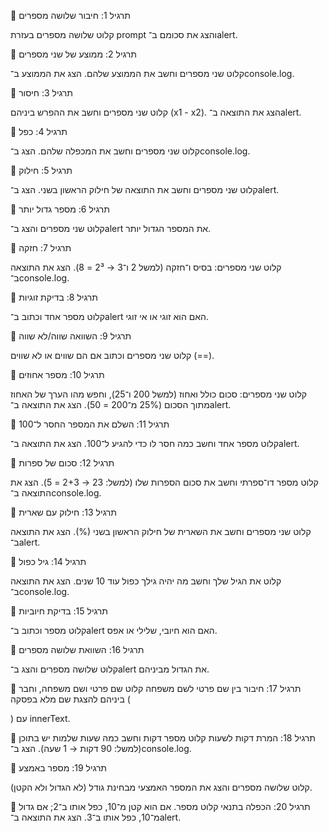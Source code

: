 🔹 תרגיל 1: חיבור שלושה מספרים

קלוט שלושה מספרים בעזרת prompt והצג את סכומם ב־alert.


🔹 תרגיל 2: ממוצע של שני מספרים

קלוט שני מספרים וחשב את הממוצע שלהם. הצג את הממוצע ב־console.log.


🔹 תרגיל 3: חיסור

קלוט שני מספרים וחשב את ההפרש ביניהם (x1 - x2). הצג את התוצאה ב־alert.


🔹 תרגיל 4: כפל

קלוט שני מספרים וחשב את המכפלה שלהם. הצג ב־console.log.


🔹 תרגיל 5: חילוק

קלוט שני מספרים וחשב את התוצאה של חילוק הראשון בשני. הצג ב־alert.


🔹 תרגיל 6: מספר גדול יותר

קלוט שני מספרים והצג ב־alert את המספר הגדול יותר.


🔹 תרגיל 7: חזקה

קלוט שני מספרים: בסיס ו־חזקה (למשל 2 ו־3 → 2³ = 8). הצג את התוצאה ב־console.log.


🔹 תרגיל 8: בדיקת זוגיות

קלוט מספר אחד וכתוב ב־alert האם הוא זוגי או אי זוגי.


🔹 תרגיל 9: השוואה שווה/לא שווה

קלוט שני מספרים וכתוב אם הם שווים או לא שווים (==).


🔹 תרגיל 10: מספר אחוזים

קלוט שני מספרים: סכום כולל ואחוז (למשל 200 ו־25), וחפש מהו הערך של האחוז מתוך הסכום (25% מ־200 = 50). הצג את התוצאה ב־alert.

🔹 תרגיל 11: השלם את המספר החסר ל־100

קלוט מספר אחד וחשב כמה חסר לו כדי להגיע ל־100. הצג את התוצאה ב־alert.


🔹 תרגיל 12: סכום של ספרות

קלוט מספר דו־ספרתי וחשב את סכום הספרות שלו (למשל: 23 → 2+3 = 5). הצג את התוצאה ב־console.log.


🔹 תרגיל 13: חילוק עם שארית

קלוט שני מספרים וחשב את השארית של חילוק הראשון בשני (%). הצג את התוצאה ב־alert.


🔹 תרגיל 14: גיל כפול

קלוט את הגיל שלך וחשב מה יהיה גילך כפול עוד 10 שנים. הצג את התוצאה ב־console.log.


🔹 תרגיל 15: בדיקת חיוביות

קלוט מספר וכתוב ב־alert האם הוא חיובי, שלילי או אפס.

🔹 תרגיל 16: השוואת שלושה מספרים

קלוט שלושה מספרים והצג ב־alert את הגדול מביניהם.


🔹 תרגיל 17: חיבור בין שם פרטי לשם משפחה
קלוט שם פרטי ושם משפחה, וחבר ביניהם להצגת שם מלא בפסקה (<p>) עם innerText.


🔹 תרגיל 18: המרת דקות לשעות
קלוט מספר דקות וחשב כמה שעות שלמות יש בתוכן (למשל: 90 דקות → 1 שעה). הצג ב־console.log.


🔹 תרגיל 19: מספר באמצע

קלוט שלושה מספרים והצג את המספר האמצעי מבחינת גודל (לא הגדול ולא הקטן).


🔹 תרגיל 20: הכפלה בתנאי
קלוט מספר. אם הוא קטן מ־10, כפל אותו ב־2; אם גדול מ־10, כפל אותו ב־3. הצג את התוצאה ב־alert.

